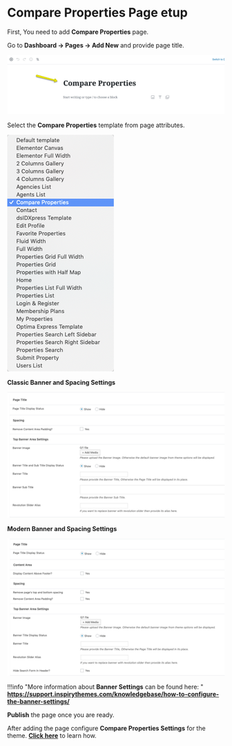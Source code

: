 # Compare Properties Page etup

First, You need to add **Compare Properties** page. 

Go to **Dashboard → Pages → Add New** and provide page title.
 
![RealHomes Compare Page Title](images/other-features/compare-title-gutenberg.png)

Select the **Compare Properties** template from page attributes.

![RealHomes Compare Page Attributes](images/other-features/compare-page-attributes.png)

**Classic Banner and Spacing Settings**

![Banner And Spacing](images/news-page/banner-spacing-classic.png)

**Modern Banner and Spacing Settings**

![Banner And Spacing](images/create-pages/modern-banner-spacing-full.png)

!!!info "More information about **Banner Settings** can be found here: "
    **https://support.inspirythemes.com/knowledgebase/how-to-configure-the-banner-settings/**

**Publish** the page once you are ready.

After adding the page configure **Compare Properties Settings** for the theme. **[Click here](https://realhomes.io/documentation/wpml-language-switcher/)** to learn how.